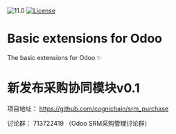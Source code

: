 ![11.0](https://img.shields.io/badge/12.0-success-brightgreen.svg)
[![License](https://img.shields.io/badge/license-LGPL--3.0-blue.svg)](https://www.gnu.org/licenses/lgpl-3.0-standalone.html)

# Basic extensions for Odoo

The basic extensions for Odoo ✨

# 新发布采购协同模块v0.1

项目地址：
https://github.com/cognichain/srm_purchase

讨论群：
713722419 （Odoo SRM采购管理讨论群）
